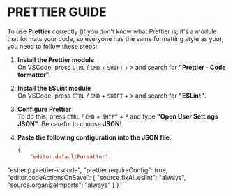 # PRETTIER GUIDE

To use **Prettier** correctly (if you don't know what Prettier is, it's a module that formats your code, so everyone has the same formatting style as you), you need to follow these steps:

1. **Install the Prettier module**  
   On VSCode, press `CTRL` / `CMD` + `SHIFT` + `X` and search for **"Prettier - Code formatter"**.

2. **Install the ESLint module**  
   On VSCode, press `CTRL` / `CMD` + `SHIFT` + `X` and search for **"ESLint"**.

3. **Configure Prettier**  
   To do this, press `CTRL` / `CMD` + `SHIFT` + `P` and type **"Open User Settings JSON"**. Be careful to choose **JSON**!

4. **Paste the following configuration into the JSON file**:

    ```json
    {
        "editor.defaultFormatter":
"esbenp.prettier-vscode",
        "prettier.requireConfig": true,
        "editor.codeActionsOnSave": {
            "source.fixAll.eslint": "always",
            "source.organizeImports": "always"
        }
    }
    ```

